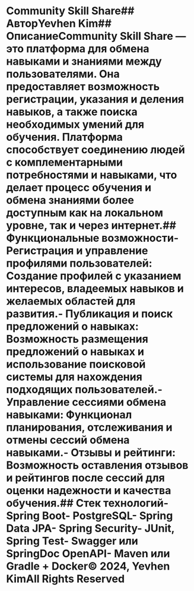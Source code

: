 # Community Skill Share## АвторYevhen Kim## ОписаниеCommunity Skill Share — это платформа для обмена навыками и знаниями между пользователями. Она предоставляет возможность регистрации, указания и деления навыков, а также поиска необходимых умений для обучения. Платформа способствует соединению людей с комплементарными потребностями и навыками, что делает процесс обучения и обмена знаниями более доступным как на локальном уровне, так и через интернет.## Функциональные возможности- **Регистрация и управление профилями пользователей:** Создание профилей с указанием интересов, владеемых навыков и желаемых областей для развития.- **Публикация и поиск предложений о навыках:** Возможность размещения предложений о навыках и использование поисковой системы для нахождения подходящих пользователей.- **Управление сессиями обмена навыками:** Функционал планирования, отслеживания и отмены сессий обмена навыками.- **Отзывы и рейтинги:** Возможность оставления отзывов и рейтингов после сессий для оценки надежности и качества обучения.## Стек технологий- **Spring Boot**- **PostgreSQL**- **Spring Data JPA**- **Spring Security**- **JUnit, Spring Test**- **Swagger или SpringDoc OpenAPI**- **Maven или Gradle + Docker**© 2024, Yevhen KimAll Rights Reserved